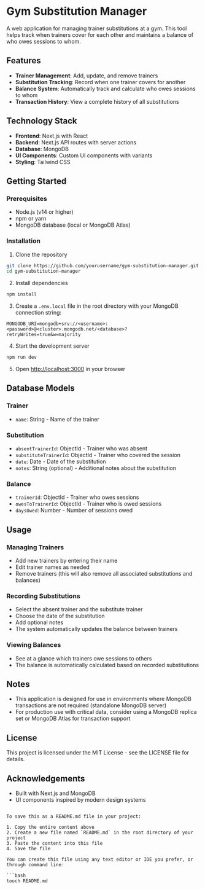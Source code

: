 # Gym Substitution Manager

A web application for managing trainer substitutions at a gym. This tool helps track when trainers cover for each other and maintains a balance of who owes sessions to whom.

## Features

- **Trainer Management**: Add, update, and remove trainers
- **Substitution Tracking**: Record when one trainer covers for another
- **Balance System**: Automatically track and calculate who owes sessions to whom
- **Transaction History**: View a complete history of all substitutions

## Technology Stack

- **Frontend**: Next.js with React
- **Backend**: Next.js API routes with server actions
- **Database**: MongoDB
- **UI Components**: Custom UI components with variants
- **Styling**: Tailwind CSS

## Getting Started

### Prerequisites

- Node.js (v14 or higher)
- npm or yarn
- MongoDB database (local or MongoDB Atlas)

### Installation

1. Clone the repository
```bash
git clone https://github.com/yourusername/gym-substitution-manager.git
cd gym-substitution-manager
```

2. Install dependencies
```bash
npm install
```

3. Create a `.env.local` file in the root directory with your MongoDB connection string:
```
MONGODB_URI=mongodb+srv://<username>:<password>@<cluster>.mongodb.net/<database>?retryWrites=true&w=majority
```

4. Start the development server
```bash
npm run dev
```

5. Open [http://localhost:3000](http://localhost:3000) in your browser

## Database Models

### Trainer
- `name`: String - Name of the trainer

### Substitution
- `absentTrainerId`: ObjectId - Trainer who was absent
- `substituteTrainerId`: ObjectId - Trainer who covered the session
- `date`: Date - Date of the substitution
- `notes`: String (optional) - Additional notes about the substitution

### Balance
- `trainerId`: ObjectId - Trainer who owes sessions
- `owesToTrainerId`: ObjectId - Trainer who is owed sessions
- `daysOwed`: Number - Number of sessions owed

## Usage

### Managing Trainers
- Add new trainers by entering their name
- Edit trainer names as needed
- Remove trainers (this will also remove all associated substitutions and balances)

### Recording Substitutions
- Select the absent trainer and the substitute trainer
- Choose the date of the substitution
- Add optional notes
- The system automatically updates the balance between trainers

### Viewing Balances
- See at a glance which trainers owe sessions to others
- The balance is automatically calculated based on recorded substitutions

## Notes

- This application is designed for use in environments where MongoDB transactions are not required (standalone MongoDB server)
- For production use with critical data, consider using a MongoDB replica set or MongoDB Atlas for transaction support

## License

This project is licensed under the MIT License - see the LICENSE file for details.

## Acknowledgements

- Built with Next.js and MongoDB
- UI components inspired by modern design systems
```

To save this as a README.md file in your project:

1. Copy the entire content above
2. Create a new file named `README.md` in the root directory of your project
3. Paste the content into this file
4. Save the file

You can create this file using any text editor or IDE you prefer, or through command line:

```bash
touch README.md
